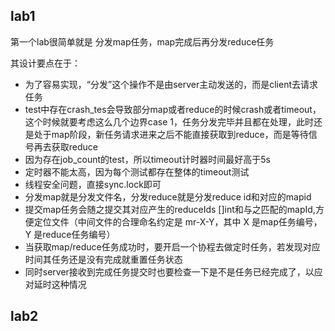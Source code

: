 ## lab1

第一个lab很简单就是 分发map任务，map完成后再分发reduce任务

其设计要点在于：

- 为了容易实现，“分发”这个操作不是由server主动发送的，而是client去请求任务
- test中存在crash_tes会导致部分map或者reduce的时候crash或者timeout，这个时候就要考虑这么几个边界case   1，任务分发完毕并且都在处理，此时还是处于map阶段，新任务请求进来之后不能直接获取到reduce，而是等待信号再去获取reduce  
- 因为存在job_count的test，所以timeout计时器时间最好高于5s
- 定时器不能太高，因为每个测试都存在整体的timeout测试
- 线程安全问题，直接sync.lock即可
- 分发map就是分发文件名，分发reduce就是分发reduce id和对应的mapid
- 提交map任务会随之提交其对应产生的reduceIds []int和与之匹配的mapId,方便定位文件（中间文件的合理命名约定是 mr-X-Y，其中 X 是map任务编号，Y 是reduce任务编号）
- 当获取map/reduce任务成功时，要开启一个协程去做定时任务，若发现对应时间其任务还是没有完成就重置任务状态
- 同时server接收到完成任务提交时也要检查一下是不是任务已经完成了，以应对延时这种情况



## lab2

